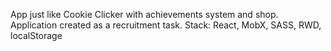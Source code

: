 App just like Cookie Clicker with achievements system and shop.
Application created as a recruitment task.
Stack:
React, MobX, SASS, RWD, localStorage
